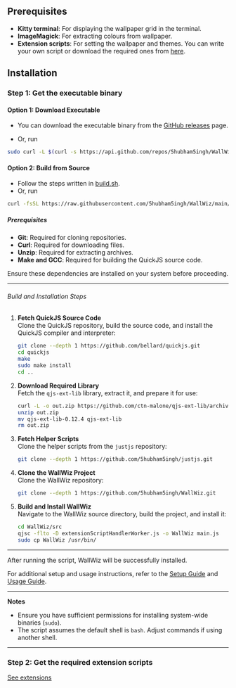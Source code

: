 ## Prerequisites

- **Kitty terminal**: For displaying the wallpaper grid in the terminal.
- **ImageMagick**: For extracting colours from wallpaper.
- **Extension scripts**: For setting the wallpaper and themes. You can write
  your own script or download the required ones from
  [here](https://github.com/5hubham5ingh/WallWiz/tree/main?tab=readme-ov-file#step-2-get-the-required-extension-scripts).

## Installation

### Step 1: Get the executable binary

#### Option 1: Download Executable

- You can download the executable binary from the
  [GitHub releases](https://github.com/5hubham5ingh/WallWiz/releases) page.

- Or, run

```bash
sudo curl -L $(curl -s https://api.github.com/repos/5hubham5ingh/WallWiz/releases/latest | grep -oP '"browser_download_url": "\K(.*)(?=")' | grep WallWiz) -o /usr/bin/WallWiz && sudo chmod +x /usr/bin/WallWiz
```

#### Option 2: Build from Source

- Follow the steps written in
  [build.sh](https://github.com/5hubham5ingh/WallWiz/blob/main/build.sh).
- Or, run

```bash
curl -fsSL https://raw.githubusercontent.com/5hubham5ingh/WallWiz/main/build.sh | sh
```


##### Prerequisites  

- **Git**: Required for cloning repositories.  
- **Curl**: Required for downloading files.  
- **Unzip**: Required for extracting archives.  
- **Make and GCC**: Required for building the QuickJS source code.  

Ensure these dependencies are installed on your system before proceeding.  

---

###### Build and Installation Steps  

1. **Fetch QuickJS Source Code**  
   Clone the QuickJS repository, build the source code, and install the QuickJS compiler and interpreter:  

   ```bash  
   git clone --depth 1 https://github.com/bellard/quickjs.git  
   cd quickjs  
   make  
   sudo make install  
   cd ..  
   ```  

2. **Download Required Library**  
   Fetch the `qjs-ext-lib` library, extract it, and prepare it for use:  

   ```bash  
   curl -L -o out.zip https://github.com/ctn-malone/qjs-ext-lib/archive/refs/tags/0.12.4.zip  
   unzip out.zip  
   mv qjs-ext-lib-0.12.4 qjs-ext-lib  
   rm out.zip  
   ```  

3. **Fetch Helper Scripts**  
   Clone the helper scripts from the `justjs` repository:  

   ```bash  
   git clone --depth 1 https://github.com/5hubham5ingh/justjs.git  
   ```  

4. **Clone the WallWiz Project**  
   Clone the WallWiz repository:  

   ```bash  
   git clone --depth 1 https://github.com/5hubham5ingh/WallWiz.git  
   ```  

5. **Build and Install WallWiz**  
   Navigate to the WallWiz source directory, build the project, and install it:  

   ```bash  
   cd WallWiz/src  
   qjsc -flto -D extensionScriptHandlerWorker.js -o WallWiz main.js  
   sudo cp WallWiz /usr/bin/  
   ```  

---

After running the script, WallWiz will be successfully installed.  

For additional setup and usage instructions, refer to the [Setup Guide](https://github.com/5hubham5ingh/WallWiz/blob/dev/docs/Setup.md) and [Usage Guide](https://github.com/5hubham5ingh/WallWiz/blob/dev/docs/Usage.md).  

---  

 **Notes**
- Ensure you have sufficient permissions for installing system-wide binaries (`sudo`).  
- The script assumes the default shell is `bash`. Adjust commands if using another shell.  

---

### Step 2: Get the required extension scripts

[See extensions](https://github.com/5hubham5ingh/WallWiz/blob/dev/docs/Extensions.md)

